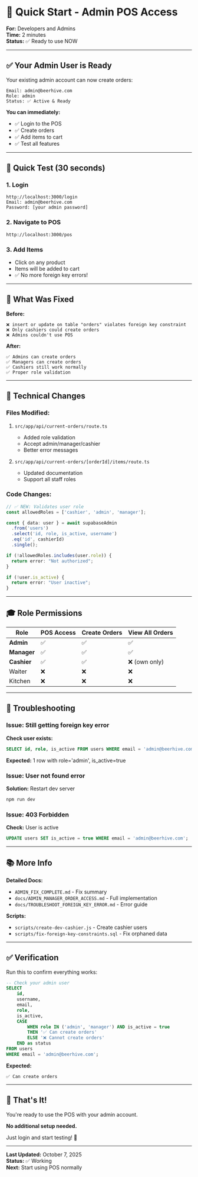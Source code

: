# 🚀 Quick Start - Admin POS Access

**For:** Developers and Admins  
**Time:** 2 minutes  
**Status:** ✅ Ready to use NOW

---

## ✅ Your Admin User is Ready

Your existing admin account can now create orders:

```
Email: admin@beerhive.com
Role: admin
Status: ✅ Active & Ready
```

**You can immediately:**
- ✅ Login to the POS
- ✅ Create orders
- ✅ Add items to cart
- ✅ Test all features

---

## 🎯 Quick Test (30 seconds)

### 1. Login
```
http://localhost:3000/login
Email: admin@beerhive.com
Password: [your admin password]
```

### 2. Navigate to POS
```
http://localhost:3000/pos
```

### 3. Add Items
- Click on any product
- Items will be added to cart
- ✅ No more foreign key errors!

---

## 🔧 What Was Fixed

**Before:**
```
❌ insert or update on table "orders" violates foreign key constraint
❌ Only cashiers could create orders
❌ Admins couldn't use POS
```

**After:**
```
✅ Admins can create orders
✅ Managers can create orders
✅ Cashiers still work normally
✅ Proper role validation
```

---

## 📝 Technical Changes

### Files Modified:
1. `src/app/api/current-orders/route.ts`
   - Added role validation
   - Accept admin/manager/cashier
   - Better error messages

2. `src/app/api/current-orders/[orderId]/items/route.ts`
   - Updated documentation
   - Support all staff roles

### Code Changes:
```typescript
// ✅ NEW: Validates user role
const allowedRoles = ['cashier', 'admin', 'manager'];

const { data: user } = await supabaseAdmin
  .from('users')
  .select('id, role, is_active, username')
  .eq('id', cashierId)
  .single();

if (!allowedRoles.includes(user.role)) {
  return error: "Not authorized";
}

if (!user.is_active) {
  return error: "User inactive";
}
```

---

## 🎓 Role Permissions

| Role | POS Access | Create Orders | View All Orders |
|------|-----------|---------------|-----------------|
| **Admin** | ✅ | ✅ | ✅ |
| **Manager** | ✅ | ✅ | ✅ |
| **Cashier** | ✅ | ✅ | ❌ (own only) |
| Waiter | ❌ | ❌ | ❌ |
| Kitchen | ❌ | ❌ | ❌ |

---

## 🐛 Troubleshooting

### Issue: Still getting foreign key error

**Check user exists:**
```sql
SELECT id, role, is_active FROM users WHERE email = 'admin@beerhive.com';
```

**Expected:** 1 row with role='admin', is_active=true

### Issue: User not found error

**Solution:** Restart dev server
```bash
npm run dev
```

### Issue: 403 Forbidden

**Check:** User is active
```sql
UPDATE users SET is_active = true WHERE email = 'admin@beerhive.com';
```

---

## 📚 More Info

**Detailed Docs:**
- `ADMIN_FIX_COMPLETE.md` - Fix summary
- `docs/ADMIN_MANAGER_ORDER_ACCESS.md` - Full implementation
- `docs/TROUBLESHOOT_FOREIGN_KEY_ERROR.md` - Error guide

**Scripts:**
- `scripts/create-dev-cashier.js` - Create cashier users
- `scripts/fix-foreign-key-constraints.sql` - Fix orphaned data

---

## ✅ Verification

Run this to confirm everything works:

```sql
-- Check your admin user
SELECT 
    id,
    username,
    email,
    role,
    is_active,
    CASE 
        WHEN role IN ('admin', 'manager') AND is_active = true 
        THEN '✅ Can create orders'
        ELSE '❌ Cannot create orders'
    END as status
FROM users
WHERE email = 'admin@beerhive.com';
```

**Expected:**
```
✅ Can create orders
```

---

## 🎊 That's It!

You're ready to use the POS with your admin account.

**No additional setup needed.**

Just login and start testing! 🚀

---

**Last Updated:** October 7, 2025  
**Status:** ✅ Working  
**Next:** Start using POS normally
